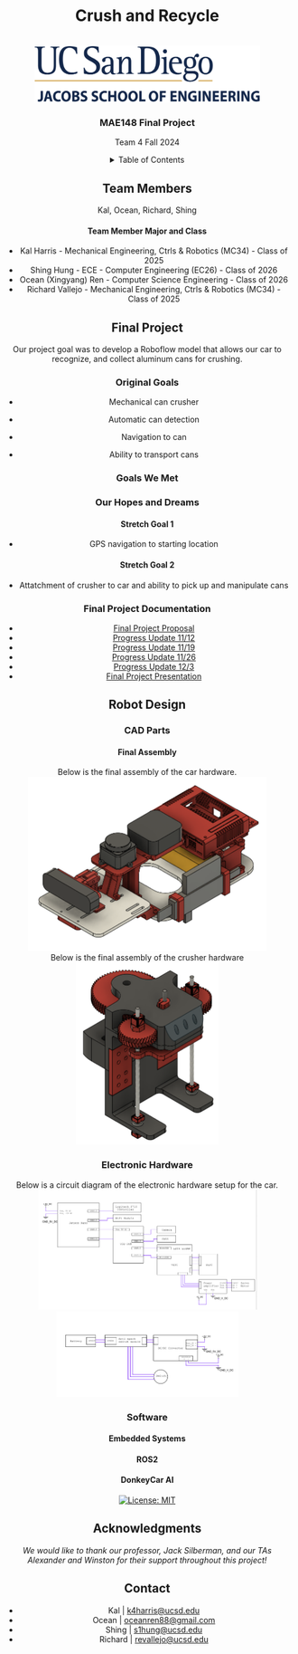 <div id="top"></div>

<h1 align="center">Crush and Recycle</h1>

<!-- PROJECT LOGO -->
<br />
<div align="center">
  <a href="https://jacobsschool.ucsd.edu/">
    <img src="logo.png" alt="Logo" width="400" height="100">
  </a>
<h3>MAE148 Final Project</h3>
<p>
Team 4 Fall 2024
</p>




<!-- TABLE OF CONTENTS -->
<details>
  <summary>Table of Contents</summary>
  <ol>
    <li><a href="#team-members">Team Members</a></li>
    <li><a href="#final-project">Final Project</a></li>
      <ul>
        <li><a href="#original-goals">Original Goals</a></li>
          <ul>
            <li><a href="#goals-we-met">Goals We Met</a></li>
            <li><a href="#our-hopes-and-dreams">Our Hopes and Dreams</a></li>
              <ul>
                <li><a href="#stretch-goal-1">Stretch Goal 1</a></li>
                <li><a href="#stretch-goal-2">Stretch Goal 2</a></li>
              </ul>
          </ul>
        <li><a href="#final-project-documentation">Final Project Documentation</a></li>
      </ul>
    <li><a href="#robot-design">Robot Design </a></li>
      <ul>
        <li><a href="#cad-parts">CAD Parts</a></li>
          <ul>
            <li><a href="#final-assembly">Final Assembly</a></li>
          </ul>
        <li><a href="#electronic-hardware">Electronic Hardware</a></li>
        <li><a href="#software">Software</a></li>
          <ul>
            <li><a href="#embedded-systems">Embedded Systems</a></li>
            <li><a href="#ros2">ROS2</a></li>
            <li><a href="#donkeycar-ai">DonkeyCar AI</a></li>
          </ul>
      </ul>
    <li><a href="#acknowledgments">Acknowledgments</a></li>
    <li><a href="#contact">Contact</a></li>
  </ol>
</details>



<!-- TEAM MEMBERS -->
## Team Members

<div align="center">
    <p align = "center">Kal, Ocean, Richard, Shing</p>
</div>

<h4>Team Member Major and Class </h4>
<ul>
  <li>Kal Harris - Mechanical Engineering, Ctrls & Robotics (MC34) - Class of 2025</li>
  <li>Shing Hung - ECE - Computer Engineering (EC26) - Class of 2026</li>
  <li>Ocean (Xingyang) Ren - Computer Science Engineering - Class of 2026</li>
  <li>Richard Vallejo - Mechanical Engineering, Ctrls & Robotics (MC34) - Class of 2025</li>
</ul>

<!-- Final Project -->
## Final Project

Our project goal was to develop a Roboflow model that allows our car to recognize, and collect aluminum cans for crushing.

<!-- Original Goals -->
### Original Goals
- Mechanical can crusher
  
- Automatic can detection
 
- Navigation to can
  
- Ability to transport cans
  
   
<!-- End Results -->
### Goals We Met


### Our Hopes and Dreams
#### Stretch Goal 1
- GPS navigation to starting location
  

#### Stretch Goal 2
- Attatchment of crusher to car and ability to pick up and manipulate cans


### Final Project Documentation

* [Final Project Proposal](https://docs.google.com/presentation/d/1pHLgUBesqCKS7VFTx-bAJzIjJi9eSJPVUFPuMKzSsTc/edit?usp=sharing)
* [Progress Update 11/12](https://docs.google.com/presentation/d/13tIzn-EIijeyNu3JyVXDeJk15rElvjYHa1EEtGUj7PA/edit?usp=sharing)
* [Progress Update 11/19](https://docs.google.com/presentation/d/1290DYqnk4ta18DmWXkM-FQgY5nVr_kz5AaHiLQObxpw/edit?usp=sharing)
* [Progress Update 11/26](https://docs.google.com/presentation/d/1Br6nuLvBIe_jpIerxWEspOtauC0ulfg9Ca2GjSBRaZA/edit?usp=sharing)
* [Progress Update 12/3](https://docs.google.com/presentation/d/1P7J8KuAeAzvcbS3Q77wWKoWR5wI_fg6BIRTbnA77Hog/edit?usp=sharing)
* [Final Project Presentation](https://docs.google.com/presentation/d/1P7J8KuAeAzvcbS3Q77wWKoWR5wI_fg6BIRTbnA77Hog/edit?usp=sharing)

<!-- Early Quarter -->
## Robot Design

### CAD Parts
#### Final Assembly

Below is the final assembly of the car hardware.
<br />
<img src="FinalConfig.PNG" alt="Car Assembly" style="height: 308px; width:423px;"/>
<br />
Below is the final assembly of the crusher hardware
<br />
<img src="FullAssembly.PNG" alt="Crusher Assembly" style="height: 322px; width:252px;"/>

### Electronic Hardware
Below is a circuit diagram of the electronic hardware setup for the car.
<br />
<img src="WiringDiagram1.PNG" alt="WiringDiagramPt1" style="height: 212px; width:387px;"/>
<br />
<img src="WiringDiagram2.PNG" alt="WiringDiagramPt2" style="height: 151px; width:323px;"/>


### Software
#### Embedded Systems

#### ROS2

#### DonkeyCar AI

<!-- Badges -->
[![License: MIT](https://img.shields.io/badge/License-MIT-yellow.svg)](https://opensource.org/licenses/MIT)

<!-- ACKNOWLEDGMENTS -->
## Acknowledgments
*We would like to thank our professor, Jack Silberman, and our TAs Alexander and Winston for their support throughout this project!*

<!-- CONTACT -->
## Contact

* Kal | k4harris@ucsd.edu
* Ocean | oceanren88@gmail.com 
* Shing | s1hung@ucsd.edu
* Richard | revallejo@ucsd.edu

